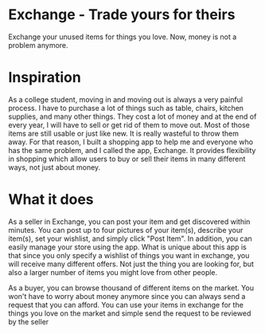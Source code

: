 # Exchange - Trade yours for theirs
Exchange your unused items for things you love. Now, money is not a problem anymore.

# Inspiration
As a college student, moving in and moving out is always a very painful process. I have to purchase a lot of things such as table, chairs, kitchen supplies, and many other things. They cost a lot of money and at the end of every year, I will have to sell or get rid of them to move out. Most of those items are still usable or just like new. It is really wasteful to throw them away. For that reason, I built a shopping app to help me and everyone who has the same problem, and I called the app, Exchange. It provides flexibility in shopping which allow users to buy or sell their items in many different ways, not just about money.

# What it does
As a seller in Exchange, you can post your item and get discovered within minutes. You can post up to four pictures of your item(s), describe your item(s), set your wishlist, and simply click "Post Item". In addition, you can easily manage your store using the app. What is unique about this app is that since you only specify a wishlist of things you want in exchange, you will receive many different offers. Not just the thing you are looking for, but also a larger number of items you might love from other people.

As a buyer, you can browse thousand of different items on the market. You won't have to worry about money anymore since you can always send a request that you can afford. You can use your items in exchange for the things you love on the market and simple send the request to be reviewed by the seller
